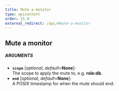 ```yaml
---
title: Mute a monitor
type: apicontent
order: 15.9
external_redirect: /api/#mute-a-monitor
---
```


## Mute a monitor

##### ARGUMENTS
* **`scope`** [*optional*, *default*=**None**]:  
    The scope to apply the mute to, e.g. **role:db**.
* **`end`** [*optional*, *default*=**None**]:  
    A POSIX timestamp for when the mute should end.
